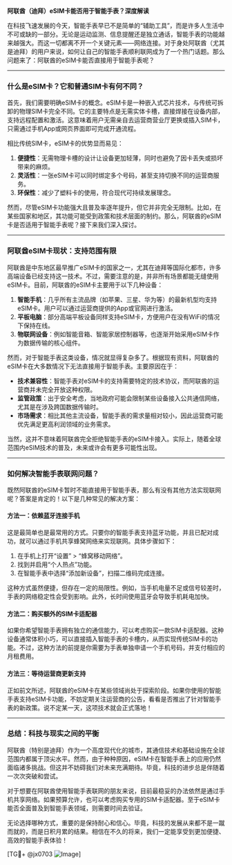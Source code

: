**阿联酋（迪拜）eSIM卡能否用于智能手表？深度解读**

在科技飞速发展的今天，智能手表早已不是简单的“辅助工具”，而是许多人生活中不可或缺的一部分。无论是运动监测、信息提醒还是独立通话，智能手表的功能越来越强大。而这一切都离不开一个关键元素——网络连接。对于身处阿联酋（尤其是迪拜）的用户来说，如何让自己的智能手表顺利联网成为了一个热门话题。那么问题来了：阿联酋的eSIM卡能否直接用于智能手表呢？

---

### 什么是eSIM卡？它和普通SIM卡有何不同？

首先，我们需要明确eSIM卡的概念。eSIM卡是一种嵌入式芯片技术，与传统可拆卸的物理SIM卡完全不同。它的主要特点是无需实体卡槽，直接焊接在设备内部，支持远程配置和激活。这意味着用户无需亲自去运营商营业厅更换或插入SIM卡，只需通过手机App或网页界面即可完成开通流程。

相比传统SIM卡，eSIM卡的优势显而易见：

1. **便捷性**：无需物理卡槽的设计让设备更加轻薄，同时也避免了因卡丢失或损坏带来的麻烦。
2. **灵活性**：一张eSIM卡可以同时绑定多个号码，甚至支持切换不同的运营商服务。
3. **环保性**：减少了塑料卡的使用，符合现代可持续发展理念。

然而，尽管eSIM卡功能强大且普及率逐年提升，但它并非完全无限制。比如，在某些国家和地区，其功能可能受到政策和技术层面的制约。那么，阿联酋的eSIM卡是否适用于智能手表呢？接下来我们深入探讨。

---

### 阿联酋eSIM卡现状：支持范围有限

阿联酋是中东地区最早推广eSIM卡的国家之一，尤其在迪拜等国际化都市，许多高端设备已经支持这一技术。不过，需要注意的是，并非所有场景都能无缝使用eSIM卡。目前，阿联酋的eSIM卡主要用于以下几种设备：

1. **智能手机**：几乎所有主流品牌（如苹果、三星、华为等）的最新机型均支持eSIM卡。用户可以通过运营商提供的App或官网进行激活。
2. **平板电脑**：部分高端平板设备同样支持eSIM卡，方便用户在没有WiFi的情况下保持在线。
3. **物联网设备**：例如智能音箱、智能家居控制器等，也逐渐开始采用eSIM卡作为数据传输的核心组件。

然而，对于智能手表这类设备，情况就显得复杂多了。根据现有资料，阿联酋的eSIM卡在大多数情况下无法直接用于智能手表。主要原因在于：

- **技术兼容性**：智能手表对eSIM卡的支持需要特定的技术协议，而阿联酋的运营商并未完全开放这种权限。
- **监管政策**：出于安全考虑，当地政府可能会限制某些设备接入公共通信网络，尤其是在涉及跨国数据传输时。
- **市场需求**：相比其他主流设备，智能手表的需求量相对较小，因此运营商可能优先满足更高利润领域的业务需求。

当然，这并不意味着阿联酋完全拒绝智能手表的eSIM卡接入。实际上，随着全球范围内eSIM技术的普及，未来或许会有更多可能性出现。

---

### 如何解决智能手表联网问题？

既然阿联酋的eSIM卡暂时不能直接用于智能手表，那么有没有其他方法实现联网呢？答案是肯定的！以下是几种常见的解决方案：

#### 方法一：依赖蓝牙连接手机
这是最简单也是最常用的方式。只要你的智能手表支持蓝牙功能，并且已配对成功，就可以通过手机共享蜂窝网络来实现联网。具体步骤如下：
1. 在手机上打开“设置” > “蜂窝移动网络”。
2. 找到并启用“个人热点”功能。
3. 在智能手表中选择“添加新设备”，扫描二维码完成连接。

这种方式虽然便捷，但存在一定的局限性。例如，当手机电量不足或信号较差时，手表的网络稳定性会受到影响。此外，长时间使用蓝牙会导致手机耗电加快。

#### 方法二：购买额外的SIM卡适配器
如果你希望智能手表拥有独立的通信能力，可以考虑购买一款SIM卡适配器。这种设备通常体积小巧，可以直接插入智能手表的卡槽内，从而实现传统SIM卡的功能。不过，这种方法的前提是你需要为手表单独申请一个手机号码，并支付相应的月租费用。

#### 方法三：等待运营商更新支持
正如前文所述，阿联酋的eSIM卡在某些领域尚处于探索阶段。如果你使用的智能手表支持eSIM卡功能，不妨定期关注运营商的公告，看看是否推出了针对智能手表的新政策。说不定某一天，这项技术就会正式落地！

---

### 总结：科技与现实之间的平衡

阿联酋（特别是迪拜）作为一个高度现代化的城市，其通信技术和基础设施在全球范围内都属于顶尖水平。然而，由于种种原因，eSIM卡在智能手表上的应用仍然面临诸多挑战。但这并不妨碍我们对未来充满期待。毕竟，科技的进步总是伴随着一次次突破和尝试。

对于想要在阿联酋使用智能手表联网的朋友来说，目前最稳妥的办法依然是通过手机共享网络。如果预算允许，也可以考虑购买专用的SIM卡适配器。至于eSIM卡能否全面普及到智能手表领域，则需要时间去验证。

无论选择哪种方式，重要的是保持耐心和信心。毕竟，科技的发展从来都不是一蹴而就的，而是日积月累的结果。相信在不久的将来，我们一定能享受到更加便捷、高效的智能手表体验！

[TG💪+ @jx0703 ![Image](https://github.com/user-attachments/assets/dbca1d08-cadb-493c-b0ec-ad6f7a83f270)]